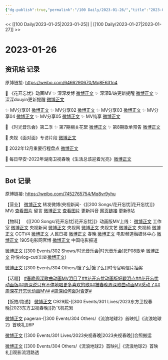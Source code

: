 ```yaml
---
{"dg-publish":true,"permalink":"/100 Daily/2023-01-26/","title":"2023-01-26","created":"2023-01-30T10:56:36.000+08:00","updated":"2023-02-26T00:50:23.000+08:00"}
---
```



<< [[100 Daily/2023-01-25\|2023-01-25]] | [[100 Daily/2023-01-27\|2023-01-27]] >>

# 2023-01-26

## 资讯站 记录

原博链接: https://weibo.com/6466290670/Mq8E631n4

💫 《花开忘忧》动画MV
✨ 深深发博 [微博正文](https://m.weibo.cn/6466290670/4862105679037830)
✨ 深深B/站更新提醒 [微博正文](https://m.weibo.cn/6466290670/4862116111323822)
✨ 深深douyin更新提醒 [微博正文](https://m.weibo.cn/6466290670/4862204270873961)

✨ MV分享01 [微博正文](https://m.weibo.cn/6466290670/4862248554599910)
✨ MV分享02 [微博正文](https://m.weibo.cn/6466290670/4862139171084616)
✨ MV分享03 [微博正文](https://m.weibo.cn/6466290670/4862106916360945)
✨ MV分享04 [微博正文](https://m.weibo.cn/6466290670/4862103963834171)
✨ MV分享05 [微博正文](https://m.weibo.cn/6466290670/4862103712957087)
✨ MV纯享 [微博正文](https://m.weibo.cn/6466290670/4862154132427685)

💫 《时光音乐会》第二季
✨ 第7期相关花絮 [微博正文](https://m.weibo.cn/6466290670/4862295169041702)
✨ 第8期歌单预告 [微博正文](https://m.weibo.cn/6466290670/4862154971549167)

💫 央视《面对面》专访片段 [微博正文](https://m.weibo.cn/6466290670/4862202953600649)

💫 2022年12月重要行程盘点 [微博正文](https://m.weibo.cn/6466290670/4862150436459081)

💫 每日早安-2022年湖南卫视春晚《生活总该迎着光亮》[微博正文](https://m.weibo.cn/6466290670/4862102361343130)

---
## Bot 记录

原博链接: https://weibo.com/7452765754/Mq8vr9yhu

【营业】
[微博正文](https://m.weibo.cn/1736988591/4862103586865605) 转发微博(央视新闻-《[[200 Songs/花开忘忧\|花开忘忧]]》MV)
[查看图片](https://wx1.sinaimg.cn/large/0088n2Pggy1hahfc6ufuxj30u0150do4.jpg) 留言 [微博正文](https://m.weibo.cn/2803301701/4862131457758355)
[查看图片](https://wx2.sinaimg.cn/large/0088n2Pggy1hahf9vw2tvj30u01hdjuy.jpg) 更新抖音
[网页链接](https://weibo.cn/sinaurl?u=https%3A%2F%2Fb23.tv%2FgD7IkZY) 更新B站

【物料】
《[[200 Songs/花开忘忧\|花开忘忧]]》动画版MV上线：
[微博正文](https://m.weibo.cn/7478855230/4862102931509929) 工作室
[微博正文](https://m.weibo.cn/2656274875/4862099375527835) 央视新闻
[微博正文](https://m.weibo.cn/3266943013/4862103628547239) 央视网
[微博正文](https://m.weibo.cn/2210168325/4862102366591216) 央视文艺
[微博正文](https://m.weibo.cn/7211561239/4862235769833914) 央视频
[微博正文](https://m.weibo.cn/2039753857/4862104396632262) CCTV4
[微博正文](https://m.weibo.cn/2803301701/4862131457758355) 人民日报
[微博正文](https://m.weibo.cn/3506728370/4862103624093744) 春晚
[微博正文](https://m.weibo.cn/6495544869/4862102369993743) 电影频道融媒体中心
[微博正文](https://m.weibo.cn/1635270132/4862102369731261) 1905电影网官博
[微博正文](https://m.weibo.cn/1261788454/4862102366590647) 中国电影报道

[微博正文](https://m.weibo.cn/7703778879/4862152617495139) [[300 Events/302 Shows/时光音乐会\|时光音乐会]]EP08歌单
[微博正文](https://m.weibo.cn/7630136297/4862175133565364) 孙悦vlog-cut(出处[微博正文](https://m.weibo.cn/1228131382/4862169352509156))

[微博正文](https://m.weibo.cn/7756461320/4861969549230893) [[300 Events/304 Others/饿了么\|饿了么]]时令官明信片抽奖

【话题】
[#春晚周深歌曲动画MV泪目了#](https://s.weibo.com/weibo?q=%23%E6%98%A5%E6%99%9A%E5%91%A8%E6%B7%B1%E6%AD%8C%E6%9B%B2%E5%8A%A8%E7%94%BBMV%E6%B3%AA%E7%9B%AE%E4%BA%86%23)[#花开忘忧动画版好戳泪点#](https://s.weibo.com/weibo?q=%23%E8%8A%B1%E5%BC%80%E5%BF%98%E5%BF%A7%E5%8A%A8%E7%94%BB%E7%89%88%E5%A5%BD%E6%88%B3%E6%B3%AA%E7%82%B9%23)[#花开忘忧动画版#](https://s.weibo.com/weibo?q=%23%E8%8A%B1%E5%BC%80%E5%BF%98%E5%BF%A7%E5%8A%A8%E7%94%BB%E7%89%88%23)[#周深说只有不停地唱更多喜欢的歌#](https://s.weibo.com/weibo?q=%23%E5%91%A8%E6%B7%B1%E8%AF%B4%E5%8F%AA%E6%9C%89%E4%B8%8D%E5%81%9C%E5%9C%B0%E5%94%B1%E6%9B%B4%E5%A4%9A%E5%96%9C%E6%AC%A2%E7%9A%84%E6%AD%8C%23)[#被春晚周深歌曲动画MV感动了#](https://s.weibo.com/weibo?q=%23%E8%A2%AB%E6%98%A5%E6%99%9A%E5%91%A8%E6%B7%B1%E6%AD%8C%E6%9B%B2%E5%8A%A8%E7%94%BBMV%E6%84%9F%E5%8A%A8%E4%BA%86%23)[#周深花开忘忧动画MV#](https://s.weibo.com/weibo?q=%23%E5%91%A8%E6%B7%B1%E8%8A%B1%E5%BC%80%E5%BF%98%E5%BF%A7%E5%8A%A8%E7%94%BBMV%23) [#周深如何面对否定#](https://s.weibo.com/weibo?q=%23%E5%91%A8%E6%B7%B1%E5%A6%82%E4%BD%95%E9%9D%A2%E5%AF%B9%E5%90%A6%E5%AE%9A%23)

【饭拍/路透】
[微博正文](https://m.weibo.cn/6547665396/4861962904933070) C929熙-[[300 Events/301 Lives/2023东方卫视春晚\|2023东方卫视春晚]]扔飞机花絮

[微博正文](https://m.weibo.cn/7633014126/4862150629131185) pageran-[[300 Events/304 Others/《流浪地球2》首映礼\|《流浪地球2》首映礼]]6P

[微博正文](https://m.weibo.cn/6153221451/4862197153666128) [[300 Events/301 Lives/2023央视春晚\|2023央视春晚]]合照搬运

[微博正文](https://m.weibo.cn/7495641082/4862121126664858) [[300 Events/304 Others/《流浪地球2》首映礼\|《流浪地球2》首映礼]]观影流泪路透
